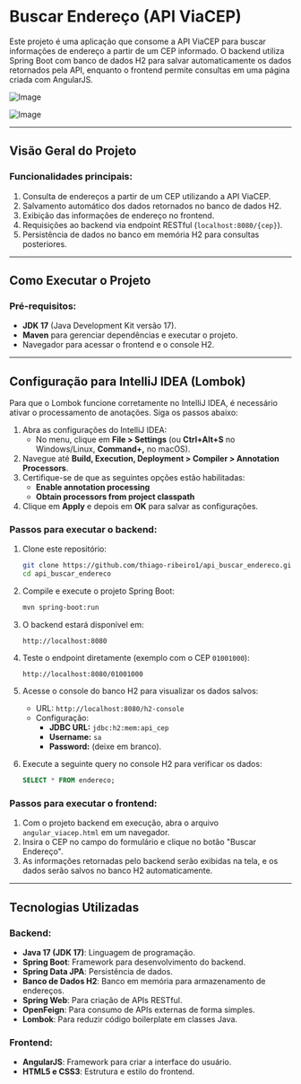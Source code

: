 # Buscar Endereço (API ViaCEP)

Este projeto é uma aplicação que consome a API ViaCEP para buscar informações de endereço a partir de um CEP informado. O backend utiliza Spring Boot com banco de dados H2 para salvar automaticamente os dados retornados pela API, enquanto o frontend permite consultas em uma página criada com AngularJS.

![Image](https://github.com/user-attachments/assets/df8386ef-f719-4faf-a3d7-a19943a96194)

![Image](https://github.com/user-attachments/assets/77d80d2d-8d88-4e1d-9f08-abace3163260)

---

## Visão Geral do Projeto

### Funcionalidades principais:
1. Consulta de endereços a partir de um CEP utilizando a API ViaCEP.
2. Salvamento automático dos dados retornados no banco de dados H2.
3. Exibição das informações de endereço no frontend.
4. Requisições ao backend via endpoint RESTful (`localhost:8080/{cep}`).
5. Persistência de dados no banco em memória H2 para consultas posteriores.

---

## Como Executar o Projeto

### Pré-requisitos:
- **JDK 17** (Java Development Kit versão 17).
- **Maven** para gerenciar dependências e executar o projeto.
- Navegador para acessar o frontend e o console H2.
  
---

## Configuração para IntelliJ IDEA (Lombok)

Para que o Lombok funcione corretamente no IntelliJ IDEA, é necessário ativar o processamento de anotações. Siga os passos abaixo:

1. Abra as configurações do IntelliJ IDEA:
   - No menu, clique em **File > Settings** (ou **Ctrl+Alt+S** no Windows/Linux, **Command+,** no macOS).
2. Navegue até **Build, Execution, Deployment > Compiler > Annotation Processors**.
3. Certifique-se de que as seguintes opções estão habilitadas:
   - **Enable annotation processing**
   - **Obtain processors from project classpath**
4. Clique em **Apply** e depois em **OK** para salvar as configurações.

### Passos para executar o backend:

1. Clone este repositório:
   ```bash
   git clone https://github.com/thiago-ribeiro1/api_buscar_endereco.git
   cd api_buscar_endereco
   ```

2. Compile e execute o projeto Spring Boot:
   ```bash
   mvn spring-boot:run
   ```

3. O backend estará disponível em:
   ```
   http://localhost:8080
   ```

4. Teste o endpoint diretamente (exemplo com o CEP `01001000`):
   ```
   http://localhost:8080/01001000
   ```

5. Acesse o console do banco H2 para visualizar os dados salvos:
   - URL: `http://localhost:8080/h2-console`
   - Configuração:
     - **JDBC URL:** `jdbc:h2:mem:api_cep`
     - **Username:** `sa`
     - **Password:** (deixe em branco).

6. Execute a seguinte query no console H2 para verificar os dados:
   ```sql
   SELECT * FROM endereco;
   ```

### Passos para executar o frontend:

1. Com o projeto backend em execução, abra o arquivo `angular_viacep.html` em um navegador.
2. Insira o CEP no campo do formulário e clique no botão "Buscar Endereço".
3. As informações retornadas pelo backend serão exibidas na tela, e os dados serão salvos no banco H2 automaticamente.

---

## Tecnologias Utilizadas

### Backend:
- **Java 17 (JDK 17)**: Linguagem de programação.
- **Spring Boot**: Framework para desenvolvimento do backend.
- **Spring Data JPA**: Persistência de dados.
- **Banco de Dados H2**: Banco em memória para armazenamento de endereços.
- **Spring Web**: Para criação de APIs RESTful.
- **OpenFeign**: Para consumo de APIs externas de forma simples.
- **Lombok**: Para reduzir código boilerplate em classes Java.

### Frontend:
- **AngularJS**: Framework para criar a interface do usuário.
- **HTML5 e CSS3**: Estrutura e estilo do frontend.
